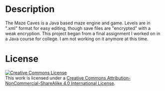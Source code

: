 # Description
The Maze Caves is a Java based maze engine and game. Levels are in ".xml" format for easy editing, though save files are "encrypted" with a weak encryption.
This project began from a final assignment I worked on in a Java course for college. I am not working on it anymore at this time.

# License
<a rel="license" href="http://creativecommons.org/licenses/by-nc-sa/4.0/"><img alt="Creative Commons License" style="border-width:0" src="https://i.creativecommons.org/l/by-nc-sa/4.0/88x31.png" /></a><br />This work is licensed under a <a rel="license" href="http://creativecommons.org/licenses/by-nc-sa/4.0/">Creative Commons Attribution-NonCommercial-ShareAlike 4.0 International License</a>.
